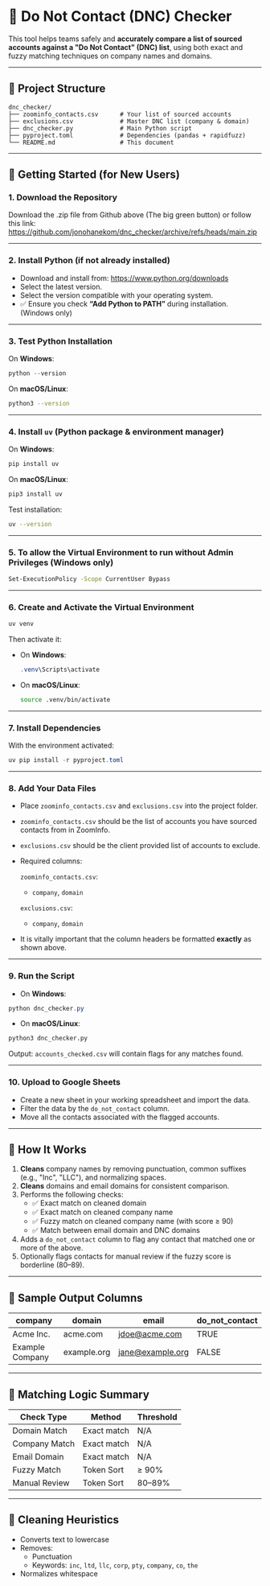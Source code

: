 
# 🛑 Do Not Contact (DNC) Checker

This tool helps teams safely and **accurately compare a list of sourced accounts against a "Do Not Contact" (DNC) list**, using both exact and fuzzy matching techniques on company names and domains.

---

## 📁 Project Structure

```
dnc_checker/
├── zoominfo_contacts.csv      # Your list of sourced accounts
├── exclusions.csv             # Master DNC list (company & domain)
├── dnc_checker.py             # Main Python script
├── pyproject.toml             # Dependencies (pandas + rapidfuzz)
└── README.md                  # This document
```

---

## 🚀 Getting Started (for New Users)

### 1. Download the Repository


Download the .zip file from Github above (The big green button) or follow this link: https://github.com/jonohanekom/dnc_checker/archive/refs/heads/main.zip


---

### 2. Install Python (if not already installed)

- Download and install from: https://www.python.org/downloads
- Select the latest version.
- Select the version compatible with your operating system.
- ✅ Ensure you check **“Add Python to PATH”** during installation. (Windows only)

---

### 3. Test Python Installation

On **Windows**:
```powershell
python --version 
```
On **macOS/Linux**:
```bash
python3 --version
```

---

### 4. Install `uv` (Python package & environment manager)

On **Windows**:
```powershell
pip install uv
```
On **macOS/Linux**:
```bash
pip3 install uv
```
Test installation:

```bash
uv --version
```

---
### 5. To allow the Virtual Environment to run without Admin Privileges (Windows only)
```bash
Set-ExecutionPolicy -Scope CurrentUser Bypass
```
---
### 6. Create and Activate the Virtual Environment

```bash
uv venv
```

Then activate it:

- On **Windows**:
  ```powershell
  .venv\Scripts\activate
  ```

- On **macOS/Linux**:
  ```bash
  source .venv/bin/activate
  ```

---

### 7. Install Dependencies

With the environment activated:

```powershell
uv pip install -r pyproject.toml
```

---

### 8. Add Your Data Files

- Place `zoominfo_contacts.csv` and `exclusions.csv` into the project folder.
- `zoominfo_contacts.csv` should be the list of accounts you have sourced contacts from in ZoomInfo.
- `exclusions.csv` should be the client provided list of accounts to exclude. 
- Required columns:

  `zoominfo_contacts.csv`:
  - `company`, `domain`

  `exclusions.csv`:
  - `company`, `domain`
- It is vitally important that the column headers be formatted **exactly** as shown above. 

---

### 9. Run the Script

- On **Windows**:
```powershell
python dnc_checker.py
```

- On **macOS/Linux**:
```bash
python3 dnc_checker.py
```
Output: `accounts_checked.csv` will contain flags for any matches found.

---

### 10. Upload to Google Sheets

- Create a new sheet in your working spreadsheet and import the data. 
- Filter the data by the `do_not_contact` column. 
- Move all the contacts associated with the flagged accounts.

---

## 🧠 How It Works

1. **Cleans** company names by removing punctuation, common suffixes (e.g., "Inc", "LLC"), and normalizing spaces.
2. **Cleans** domains and email domains for consistent comparison.
3. Performs the following checks:
   - ✅ Exact match on cleaned domain
   - ✅ Exact match on cleaned company name
   - ✅ Fuzzy match on cleaned company name (with score ≥ 90)
   - ✅ Match between email domain and DNC domains
4. Adds a `do_not_contact` column to flag any contact that matched one or more of the above.
5. Optionally flags contacts for manual review if the fuzzy score is borderline (80–89).

---

## 🧪 Sample Output Columns

| company         | domain        | email                | do_not_contact |
|------------------|---------------|------------------------|----------------|
| Acme Inc.       | acme.com      | jdoe@acme.com         | TRUE           |
| Example Company | example.org   | jane@example.org      | FALSE          |

---

## 👥 Matching Logic Summary

| Check Type      | Method         | Threshold |
|------------------|----------------|-----------|
| Domain Match     | Exact match    | N/A       |
| Company Match    | Exact match    | N/A       |
| Email Domain     | Exact match    | N/A       |
| Fuzzy Match      | Token Sort     | ≥ 90%     |
| Manual Review    | Token Sort     | 80–89%    |

---

## 🧹 Cleaning Heuristics

- Converts text to lowercase
- Removes:
  - Punctuation
  - Keywords: `inc`, `ltd`, `llc`, `corp`, `pty`, `company`, `co`, `the`
- Normalizes whitespace


